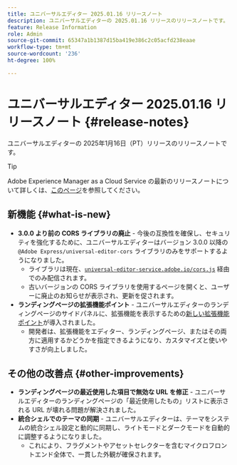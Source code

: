 ```yaml
---
title: ユニバーサルエディター 2025.01.16 リリースノート
description: ユニバーサルエディターの 2025.01.16 リリースのリリースノートです。
feature: Release Information
role: Admin
source-git-commit: 65347a1b1387d15ba419e386c2c05acfd238eaae
workflow-type: tm+mt
source-wordcount: '236'
ht-degree: 100%

---
```



# ユニバーサルエディター 2025.01.16 リリースノート {#release-notes}

ユニバーサルエディターの 2025年1月16日（PT）リリースのリリースノートです。

>[!TIP]
>
>Adobe Experience Manager as a Cloud Service の最新のリリースノートについて詳しくは、[このページ](/help/release-notes/release-notes-cloud/release-notes-current.md)を参照してください。

## 新機能 {#what-is-new}

* **3.0.0 より前の CORS ライブラリの廃止** - 今後の互換性を確保し、セキュリティを強化するために、ユニバーサルエディターはバージョン 3.0.0 以降の
  `@Adobe Express/universal-editor-cors` ライブラリのみをサポートするようになりました。
   * ライブラリは現在、[`universal-editor-service.adobe.io/cors.js`](http://universal-editor-service.adobe.io/cors.js) 経由でのみ配信されます。
   * 古いバージョンの CORS ライブラリを使用するページを開くと、ユーザーに廃止のお知らせが表示され、更新を促されます。
* **ランディングページの拡張機能ポイント** - ユニバーサルエディターのランディングページのサイドパネルに、拡張機能を表示するための[新しい拡張機能ポイント](/help/implementing/universal-editor/customizing.md#extending)が導入されました。
   * 開発者は、拡張機能をエディター、ランディングページ、またはその両方に適用するかどうかを指定できるようになり、カスタマイズと使いやすさが向上しました。

## その他の改善点 {#other-improvements}

* **ランディングページの最近使用した項目で無効な URL を修正** - ユニバーサルエディターのランディングページの「最近使用したもの」リストに表示される URL が壊れる問題が解決されました。
* **統合シェルでのテーマの同期** - ユニバーサルエディターは、テーマをシステムの統合シェル設定と動的に同期し、ライトモードとダークモードを自動的に調整するようになりました。
   * これにより、フラグメントやアセットセレクターを含むマイクロフロントエンド全体で、一貫した外観が確保されます。
